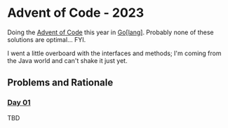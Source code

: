 # Advent of Code - 2023
Doing the [Advent of Code](https://adventofcode.com/2023/) this year in [Go\[lang\]](https://go.dev/).
Probably none of these solutions are optimal... FYI.

I went a little overboard with the interfaces and methods; I'm coming from the Java world and can't shake it just yet.
## Problems and Rationale
### [Day 01](solution/days/day01.go)
TBD
